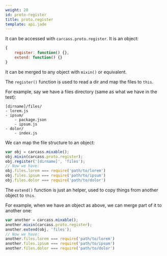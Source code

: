 ```yaml
---
weight: 20
id: proto-register
title: proto.register
template: api.jade
---
```


It can be accessed with `carcass.proto.register`. It is an object:

```js
{
    register: function() {},
    extend: function() {}
}
```

It can be merged to any object with `mixin()` or equivalent.

The `register()` function is used to read a dir and map the files to `this`.

For example, say we have a files directory (same as what we have in the test):

```
[dirname]/files/
- lorem.js
- ipsum/
    - package.json
    - ipsum.js
- dolor/
    - index.js
```

We can map the file structure to an object:

```js
var obj = carcass.mixable();
obj.mixin(carcass.proto.register);
obj.register('[dirname]', 'files');
// Now we have:
obj.files.lorem === require('path/to/lorem')
obj.files.ipsum === require('path/to/ipsum')
obj.files.dolor === require('path/to/dolor')
```

The `extend()` function is just an helper, used to copy things from another object to `this`.

For example, when we have an object as above, we can merge part of it to another one:

```js
var another = carcass.mixable();
another.mixin(carcass.proto.register);
another.extend(obj, 'files');
// Now we have:
another.files.lorem === require('path/to/lorem')
another.files.ipsum === require('path/to/ipsum')
another.files.dolor === require('path/to/dolor')
```
